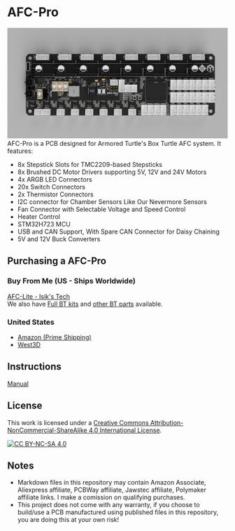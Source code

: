 # AFC-Pro
![AFC-Pro PCB](https://raw.githubusercontent.com/xbst/AFC-Pro/refs/heads/master/Images/PCB.PNG)
AFC-Pro is a PCB designed for Armored Turtle's Box Turtle AFC system. It features:
- 8x Stepstick Slots for TMC2209-based Stepsticks
- 8x Brushed DC Motor Drivers supporting 5V, 12V and 24V Motors
- 4x ARGB LED Connectors
- 20x Switch Connectors
- 2x Thermistor Connectors
- I2C connector for Chamber Sensors Like Our Nevermore Sensors
- Fan Connector with Selectable Voltage and Speed Control
- Heater Control
- STM32H723 MCU
- USB and CAN Support, With Spare CAN Connector for Daisy Chaining
- 5V and 12V Buck Converters

## Purchasing a AFC-Pro
### Buy From Me (US - Ships Worldwide)
[AFC-Lite - Isik's Tech](https://store.isiks.tech/products/afc-pro) <br>
We also have [Full BT kits](https://store.isiks.tech/products/box-turtle-kit) and [other BT parts](https://store.isiks.tech/collections/box-turtle-parts) available.

### United States
- [Amazon (Prime Shipping)](https://www.amazon.com/dp/B0FK8PJPY4?maas=maas_adg_3B144079AFAF8FE8466EFD4317FA5A0A_afap_abs&ref_=aa_maas&tag=maas)
- [West3D](https://west3d.com/products/afc-pro-8-lane-box-turtle-multi-filament-controller-pcb)

## Instructions
[Manual](https://raw.githubusercontent.com/xbst/AFC-Pro/refs/heads/master/Docs/AFC-Pro_Manual.pdf)

## License
This work is licensed under a
[Creative Commons Attribution-NonCommercial-ShareAlike 4.0 International License][cc-by-nc-sa].

[![CC BY-NC-SA 4.0][cc-by-nc-sa-image]][cc-by-nc-sa]

[cc-by-nc-sa]: http://creativecommons.org/licenses/by-nc-sa/4.0/
[cc-by-nc-sa-image]: https://licensebuttons.net/l/by-nc-sa/4.0/88x31.png
[cc-by-nc-sa-shield]: https://img.shields.io/badge/License-CC%20BY--NC--SA%204.0-lightgrey.svg

## Notes
- Markdown files in this repository may contain Amazon Associate, Aliexpress affiliate, PCBWay affiliate, Jawstec affiliate, Polymaker affiliate links. I make a comission on qualifying purchases.
- This project does not come with any warranty, if you choose to build/use a PCB manufactured using published files in this repository, you are doing this at your own risk!
